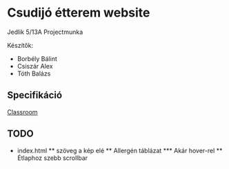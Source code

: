 # Csudijó étterem website
Jedlik 5/13A Projectmunka

Készítők: 
* Borbély Bálint
* Csiszár Alex
* Tóth Balázs

## Specifikáció
[Classroom](https://classroom.google.com)

## TODO
* index.html
** szöveg a kép elé
** Allergén táblázat
*** Akár hover-rel
** Étlaphoz szebb scrollbar
